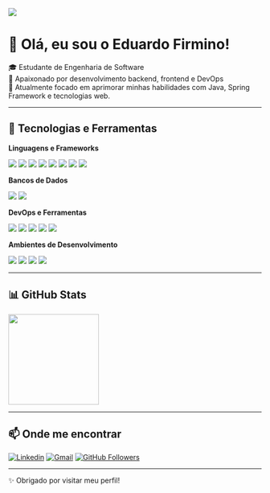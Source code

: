 ![](https://komarev.com/ghpvc/?username=FirminoEduardo&color=006bed)

# 👋 Olá, eu sou o Eduardo Firmino!

🎓 Estudante de Engenharia de Software  
🚀 Apaixonado por desenvolvimento backend, frontend e DevOps  
🌱 Atualmente focado em aprimorar minhas habilidades com Java, Spring Framework e tecnologias web.

---

## 🚀 Tecnologias e Ferramentas

**Linguagens e Frameworks**
<p>
  <img src="https://img.shields.io/badge/Java-333333?style=flat&logo=Java&logoColor=007396" />
  <img src="https://img.shields.io/badge/Python-333333?style=flat&logo=python" />
  <img src="https://img.shields.io/badge/JavaScript-333333?style=flat&logo=javascript" />
  <img src="https://img.shields.io/badge/HTML5-333333?style=flat&logo=html5" />
  <img src="https://img.shields.io/badge/CSS3-333333?style=flat&logo=css3&logoColor=1572B6" />
  <img src="https://img.shields.io/badge/React-333333?style=flat&logo=react" />
  <img src="https://img.shields.io/badge/Node.js-333333?style=flat&logo=node.js" />
  <img src="https://img.shields.io/badge/Node.js-333333?style=flat&logo=c#" />
</p>

**Bancos de Dados**
<p>
  <img src="https://img.shields.io/badge/PostgreSQL-333333?style=flat&logo=postgresql" />
  <img src="https://img.shields.io/badge/MongoDB-333333?style=flat&logo=mongodb" />
</p>

**DevOps e Ferramentas**
<p>
  <img src="https://img.shields.io/badge/Git-333333?style=flat&logo=git" />
  <img src="https://img.shields.io/badge/GitHub-333333?style=flat&logo=github" />
  <img src="https://img.shields.io/badge/Docker-333333?style=flat&logo=docker" />
  <img src="https://img.shields.io/badge/Postman-333333?style=flat&logo=postman" />
  <img src="https://img.shields.io/badge/Insomnia-333333?style=flat&logo=insomnia" />
</p>

**Ambientes de Desenvolvimento**
<p>
  <img src="https://img.shields.io/badge/VSCode-333333?style=flat&logo=visual-studio-code&logoColor=007ACC" />
  <img src="https://img.shields.io/badge/Eclipse-333333?style=flat&logo=eclipse-ide" />
  <img src="https://img.shields.io/badge/IntelliJ-333333?style=flat&logo=intellij-idea&logoColor=blue" />
  <img src="https://img.shields.io/badge/Figma-333333?style=flat&logo=figma&logoColor=007ACC" />
</p>

---

## 📊 GitHub Stats

<a href="https://github.com/FirminoEduardo">
  <img height="180em" src="https://github-readme-stats.vercel.app/api?username=FirminoEduardo&theme=dracula&show_icons=true&count_private=true" />
</a>

---

## 📫 Onde me encontrar

[![Linkedin](https://img.shields.io/badge/-Eduardo%20Firmino-006bed?style=flat-square&logo=Linkedin&logoColor=white&link=https://www.linkedin.com/in/eduardo-firmino-9353102b6/)](https://www.linkedin.com/in/eduardo-firmino-9353102b6/)
[![Gmail](https://img.shields.io/badge/-eduf1304@gmail.com-006bed?style=flat-square&logo=Gmail&logoColor=white&link=mailto:eduf1304@gmail.com)](mailto:eduf1304@gmail.com)
[![GitHub Followers](https://img.shields.io/github/followers/FirminoEduardo?label=Follow&style=social)](https://github.com/FirminoEduardo)

---

✨ Obrigado por visitar meu perfil!
